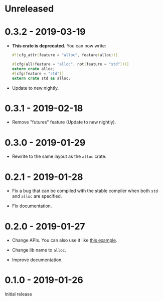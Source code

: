 # Unreleased

# 0.3.2 - 2019-03-19

* **This crate is deprecated.** You can now write:

  ```rust
  #![cfg_attr(feature = "alloc", feature(alloc))]

  #[cfg(all(feature = "alloc", not(feature = "std")))]
  extern crate alloc;
  #[cfg(feature = "std")]
  extern crate std as alloc;
  ```

* Update to new nightly.

# 0.3.1 - 2019-02-18

* Remove "futures" feature (Update to new nightly).

# 0.3.0 - 2019-01-29

* Rewrite to the same layout as the `alloc` crate.

# 0.2.1 - 2019-01-28

* Fix a bug that can be compiled with the stable compiler when both `std` and `alloc` are specified.

* Fix documentation.

# 0.2.0 - 2019-01-27

* Change APIs. You can also use it like [this example](https://github.com/taiki-e/alloc-shim/tree/v0.2.0/examples/std-shim).

* Change lib name to `alloc`.

* Improve documentation.

# 0.1.0 - 2019-01-26

Initial release
